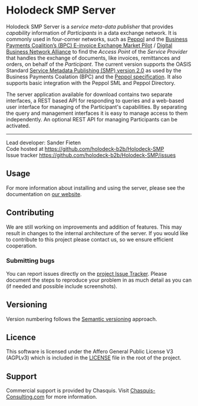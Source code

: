 # Holodeck SMP Server
Holodeck SMP Server is a _service meta-data publisher_ that provides _capability_ information of _Participants_ in a data exchange network. It is commonly used in four-corner networks, such as [Peppol](https://peppol.org) and the [Business Payments Coalition’s (BPC) E-invoice Exchange Market Pilot](https://businesspaymentscoalition.org/) / [Digital Business Network Alliance](https://www.dbnalliance.org/) to find the _Access Point_ of the _Service Provider_ that handles the exchange of documents, like invoices, remittances and orders, on behalf of the _Participant_.
The current version supports the OASIS Standard [Service Metadata Publishing (SMP) version 2.0](https://docs.oasis-open.org/bdxr/bdx-smp/v2.0/os/bdx-smp-v2.0-os.html) as used by the Business Payments Coalation (BPC) and the [Peppol specification](https://docs.peppol.eu/edelivery/smp/PEPPOL-EDN-Service-Metadata-Publishing-1.2.0-2021-02-24.pdf). It  also supports basic integration with the Peppol SML and Peppol Directory.

The server application available for download contains two separate interfaces, a REST based API for responding to queries and a web-based user interface for managing of the Participant's capabilities. By separating the query and management interfaces it is easy to manage access to them independently. An optional REST API for managing Participants can be activated.

__________________
Lead developer: Sander Fieten  
Code hosted at https://github.com/holodeck-b2b/Holodeck-SMP  
Issue tracker https://github.com/holodeck-b2b/Holodeck-SMP/issues  

## Usage
For more information about installing and using the server, please see the documentation on [our website](https://holodeck-smp.org/).

## Contributing
We are still working on improvements and addition of features. This may result in changes to the internal architecture of the server. If you would like to contribute to this project please contact us, so we ensure efficient cooperation.

### Submitting bugs
You can report issues directly on the [project Issue Tracker](https://github.com/holodeck-b2b/Holodeck-SMP/issues).
Please document the steps to reproduce your problem in as much detail as you can (if needed and possible include screenshots).

## Versioning
Version numbering follows the [Semantic versioning](http://semver.org/) approach.

## Licence
This software is licensed under the Affero General Public License V3 (AGPLv3) which is included in the [LICENSE](LICENSE) file in the root of the project.

## Support
Commercial support is provided by Chasquis. Visit [Chasquis-Consulting.com](http://chasquis-consulting.com/holodeck-b2b-support/) for more information.

